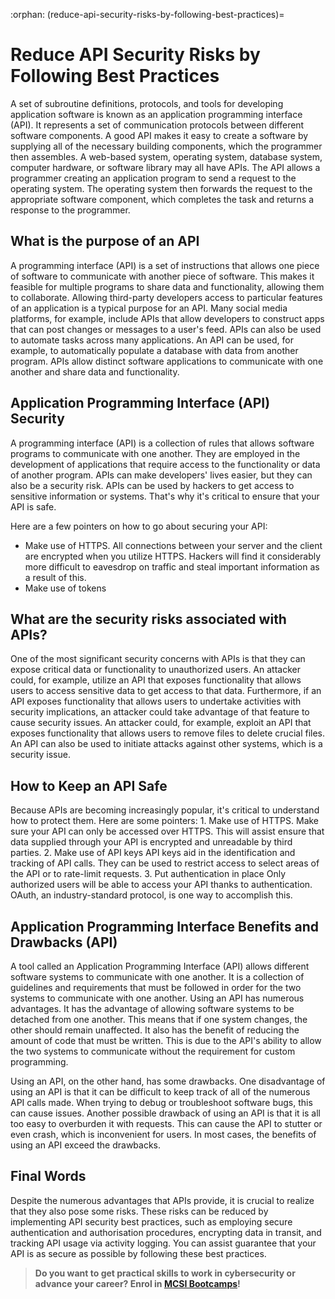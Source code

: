 :orphan:
(reduce-api-security-risks-by-following-best-practices)=
# Reduce API Security Risks by Following Best Practices
 

A set of subroutine definitions, protocols, and tools for developing application software is known as an application programming interface (API). It represents a set of communication protocols between different software components. A good API makes it easy to create a software by supplying all of the necessary building components, which the programmer then assembles. A web-based system, operating system, database system, computer hardware, or software library may all have APIs. The API allows a programmer creating an application program to send a request to the operating system. The operating system then forwards the request to the appropriate software component, which completes the task and returns a response to the programmer.

## What is the purpose of an API

A programming interface (API) is a set of instructions that allows one piece of software to communicate with another piece of software. This makes it feasible for multiple programs to share data and functionality, allowing them to collaborate. Allowing third-party developers access to particular features of an application is a typical purpose for an API. Many social media platforms, for example, include APIs that allow developers to construct apps that can post changes or messages to a user's feed. APIs can also be used to automate tasks across many applications. An API can be used, for example, to automatically populate a database with data from another program. APIs allow distinct software applications to communicate with one another and share data and functionality.

## Application Programming Interface (API) Security

A programming interface (API) is a collection of rules that allows software programs to communicate with one another. They are employed in the development of applications that require access to the functionality or data of another program. APIs can make developers' lives easier, but they can also be a security risk. APIs can be used by hackers to get access to sensitive information or systems. That's why it's critical to ensure that your API is safe. 

Here are a few pointers on how to go about securing your API:

- Make use of HTTPS. All connections between your server and the client are encrypted when you utilize HTTPS. Hackers will find it considerably more difficult to eavesdrop on traffic and steal important information as a result of this. 
- Make use of tokens

## What are the security risks associated with APIs?

One of the most significant security concerns with APIs is that they can expose critical data or functionality to unauthorized users. An attacker could, for example, utilize an API that exposes functionality that allows users to access sensitive data to get access to that data. Furthermore, if an API exposes functionality that allows users to undertake activities with security implications, an attacker could take advantage of that feature to cause security issues. An attacker could, for example, exploit an API that exposes functionality that allows users to remove files to delete crucial files. An API can also be used to initiate attacks against other systems, which is a security issue.

## How to Keep an API Safe

Because APIs are becoming increasingly popular, it's critical to understand how to protect them. Here are some pointers: 1. Make use of HTTPS. Make sure your API can only be accessed over HTTPS. This will assist ensure that data supplied through your API is encrypted and unreadable by third parties. 2. Make use of API keys API keys aid in the identification and tracking of API calls. They can be used to restrict access to select areas of the API or to rate-limit requests. 3. Put authentication in place Only authorized users will be able to access your API thanks to authentication. OAuth, an industry-standard protocol, is one way to accomplish this.

## Application Programming Interface Benefits and Drawbacks (API)

A tool called an Application Programming Interface (API) allows different software systems to communicate with one another. It is a collection of guidelines and requirements that must be followed in order for the two systems to communicate with one another. Using an API has numerous advantages. It has the advantage of allowing software systems to be detached from one another. This means that if one system changes, the other should remain unaffected. It also has the benefit of reducing the amount of code that must be written. This is due to the API's ability to allow the two systems to communicate without the requirement for custom programming.

Using an API, on the other hand, has some drawbacks. One disadvantage of using an API is that it can be difficult to keep track of all of the numerous API calls made. When trying to debug or troubleshoot software bugs, this can cause issues. Another possible drawback of using an API is that it is all too easy to overburden it with requests. This can cause the API to stutter or even crash, which is inconvenient for users. In most cases, the benefits of using an API exceed the drawbacks.

## Final Words

Despite the numerous advantages that APIs provide, it is crucial to realize that they also pose some risks. These risks can be reduced by implementing API security best practices, such as employing secure authentication and authorisation procedures, encrypting data in transit, and tracking API usage via activity logging. You can assist guarantee that your API is as secure as possible by following these best practices.

> **Do you want to get practical skills to work in cybersecurity or advance your career? Enrol in [MCSI Bootcamps](https://www.mosse-institute.com/bootcamps.html)!**
